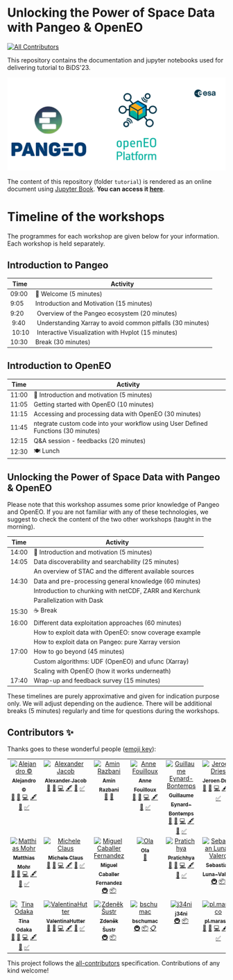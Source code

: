 # Unlocking the Power of Space Data with Pangeo & OpenEO
<!-- ALL-CONTRIBUTORS-BADGE:START - Do not remove or modify this section -->
[![All Contributors](https://img.shields.io/badge/all_contributors-20-orange.svg?style=flat-square)](#contributors-)
<!-- ALL-CONTRIBUTORS-BADGE:END -->

This repository contains the documentation and jupyter notebooks used for delivering tutorial to BiDS'23.

<img src="tutorial/figures/pangeo_openeo.png" /></a>
<br>

The content of this repository (folder `tutorial`) is rendered as an online document using [Jupyter Book](https://jupyterbook.org/en/stable/intro.html). **You can access it [here](https://pangeo-data.github.io/pangeo-openeo-BiDS-2023)**.

# Timeline of the workshops

The programmes for each workshop are given below for your information. Each workshop is held separately.

## Introduction to Pangeo

| Time | Activity | 
| ---- | -------- | 
| 09:00  | 👋 Welcome  (5 minutes) | 
| 9:05   | Introduction and Motivation (15 minutes) |
| 9:20   | Overview of the Pangeo ecosystem (20 minutes) |
| 9:40   | Understanding Xarray to avoid common pitfalls (30 minutes) |
| 10:10  | Interactive Visualization with Hvplot (15 minutes) |
| 10:30  | Break (30 minutes)  | |

## Introduction to OpenEO

| Time | Activity | 
| ---- | -------- | 
| 11:00 | 👋 Introduction and motivation (5 minutes) | 
| 11:05 | Getting started with OpenEO (10 minutes) | 
| 11:15 | Accessing and processing data with OpenEO (30 minutes) | 
| 11:45 | ntegrate custom code into your workflow using User Defined Functions (30 minutes) | 
| 12:15 | Q&A session - feedbacks (20 minutes) | 
| 12:30 | 🍽️ Lunch | 

## Unlocking the Power of Space Data with Pangeo & OpenEO

Please note that this workshop assumes some prior knowledge of Pangeo and OpenEO. If you are not familiar with any of these technologies, we suggest to check the content of the two other workshops (taught in the morning).

| Time | Activity | 
| ---- | -------- | 
| 14:00  | 👋 Introduction and motivation (5 minutes) | 
| 14:05 | Data discoverability and searchability (25 minutes) |
|  | An overview of STAC and the different available sources|
| 14:30 | Data and pre-processing general knowledge (60 minutes) |
|  | Introduction to chunking with netCDF, ZARR and Kerchunk |
|  | Parallelization with Dask |
| 15:30 |  ☕️ Break |
| 16:00 | Different data exploitation approaches (60 minutes) |
|  | How to exploit data with OpenEO: snow coverage example |
|  | How to exploit data on Pangeo: pure Xarray version |
| 17:00 | How to go beyond (45 minutes)|
|  | Custom algorithms: UDF (OpenEO) and ufunc (Xarray) |
|  | Scaling with OpenEO (how it works underneath)  |
| 17:40 | Wrap-up and feedback survey (15 minutes)  |

These timelines are purely approximative and given for indication purpose only. We will adjust depending on the audience.
There will be additional breaks (5 minutes) regularly and time for questions during the workshops.



## Contributors ✨

Thanks goes to these wonderful people ([emoji key](https://allcontributors.org/docs/en/emoji-key)):
<!-- ALL-CONTRIBUTORS-LIST:START - Do not remove or modify this section -->
<!-- prettier-ignore-start -->
<!-- markdownlint-disable -->
<table>
  <tbody>
    <tr>
      <td align="center" valign="top" width="14.28%"><a href="https://github.com/acocac"><img src="https://avatars.githubusercontent.com/u/13321552?v=4?s=100" width="100px;" alt="Alejandro ©"/><br /><sub><b>Alejandro ©</b></sub></a><br /><a href="#ideas-acocac" title="Ideas, Planning, & Feedback">🤔</a> <a href="#design-acocac" title="Design">🎨</a> <a href="https://github.com/pangeo-data/pangeo-openeo-BiDS-2023/commits?author=acocac" title="Code">💻</a> <a href="#content-acocac" title="Content">🖋</a> <a href="https://github.com/pangeo-data/pangeo-openeo-BiDS-2023/commits?author=acocac" title="Documentation">📖</a> <a href="#tutorial-acocac" title="Tutorials">✅</a></td>
      <td align="center" valign="top" width="14.28%"><a href="https://github.com/aljacob"><img src="https://avatars.githubusercontent.com/u/7644251?v=4?s=100" width="100px;" alt="Alexander Jacob"/><br /><sub><b>Alexander Jacob</b></sub></a><br /><a href="#ideas-aljacob" title="Ideas, Planning, & Feedback">🤔</a> <a href="#design-aljacob" title="Design">🎨</a> <a href="https://github.com/pangeo-data/pangeo-openeo-BiDS-2023/commits?author=aljacob" title="Code">💻</a> <a href="#content-aljacob" title="Content">🖋</a> <a href="https://github.com/pangeo-data/pangeo-openeo-BiDS-2023/commits?author=aljacob" title="Documentation">📖</a> <a href="#tutorial-aljacob" title="Tutorials">✅</a></td>
      <td align="center" valign="top" width="14.28%"><a href="https://github.com/aminraz"><img src="https://avatars.githubusercontent.com/u/48209586?v=4?s=100" width="100px;" alt="Amin Razbani"/><br /><sub><b>Amin Razbani</b></sub></a><br /><a href="#ideas-aminraz" title="Ideas, Planning, & Feedback">🤔</a> <a href="#userTesting-aminraz" title="User Testing">📓</a></td>
      <td align="center" valign="top" width="14.28%"><a href="https://www.linkedin.com/in/annefouilloux/"><img src="https://avatars.githubusercontent.com/u/8168508?v=4?s=100" width="100px;" alt="Anne Fouilloux"/><br /><sub><b>Anne Fouilloux</b></sub></a><br /><a href="#ideas-annefou" title="Ideas, Planning, & Feedback">🤔</a> <a href="#design-annefou" title="Design">🎨</a> <a href="https://github.com/pangeo-data/pangeo-openeo-BiDS-2023/commits?author=annefou" title="Code">💻</a> <a href="#content-annefou" title="Content">🖋</a> <a href="https://github.com/pangeo-data/pangeo-openeo-BiDS-2023/commits?author=annefou" title="Documentation">📖</a> <a href="#tutorial-annefou" title="Tutorials">✅</a></td>
      <td align="center" valign="top" width="14.28%"><a href="https://github.com/guillaumeeb"><img src="https://avatars.githubusercontent.com/u/17138587?v=4?s=100" width="100px;" alt="Guillaume Eynard-Bontemps"/><br /><sub><b>Guillaume Eynard-Bontemps</b></sub></a><br /><a href="#ideas-guillaumeeb" title="Ideas, Planning, & Feedback">🤔</a> <a href="#design-guillaumeeb" title="Design">🎨</a> <a href="https://github.com/pangeo-data/pangeo-openeo-BiDS-2023/commits?author=guillaumeeb" title="Code">💻</a> <a href="#content-guillaumeeb" title="Content">🖋</a> <a href="https://github.com/pangeo-data/pangeo-openeo-BiDS-2023/commits?author=guillaumeeb" title="Documentation">📖</a> <a href="#tutorial-guillaumeeb" title="Tutorials">✅</a></td>
      <td align="center" valign="top" width="14.28%"><a href="https://remotesensing.vito.be/"><img src="https://avatars.githubusercontent.com/u/5937096?v=4?s=100" width="100px;" alt="Jeroen Dries"/><br /><sub><b>Jeroen Dries</b></sub></a><br /><a href="#ideas-jdries" title="Ideas, Planning, & Feedback">🤔</a> <a href="#design-jdries" title="Design">🎨</a> <a href="https://github.com/pangeo-data/pangeo-openeo-BiDS-2023/commits?author=jdries" title="Code">💻</a> <a href="#content-jdries" title="Content">🖋</a> <a href="https://github.com/pangeo-data/pangeo-openeo-BiDS-2023/commits?author=jdries" title="Documentation">📖</a> <a href="#tutorial-jdries" title="Tutorials">✅</a></td>
      <td align="center" valign="top" width="14.28%"><a href="https://github.com/keewis"><img src="https://avatars.githubusercontent.com/u/14808389?v=4?s=100" width="100px;" alt="Justus Magin"/><br /><sub><b>Justus Magin</b></sub></a><br /><a href="#ideas-keewis" title="Ideas, Planning, & Feedback">🤔</a> <a href="#design-keewis" title="Design">🎨</a> <a href="https://github.com/pangeo-data/pangeo-openeo-BiDS-2023/commits?author=keewis" title="Code">💻</a> <a href="#content-keewis" title="Content">🖋</a> <a href="https://github.com/pangeo-data/pangeo-openeo-BiDS-2023/commits?author=keewis" title="Documentation">📖</a> <a href="#tutorial-keewis" title="Tutorials">✅</a></td>
    </tr>
    <tr>
      <td align="center" valign="top" width="14.28%"><a href="https://mohr.ws"><img src="https://avatars.githubusercontent.com/u/8262166?v=4?s=100" width="100px;" alt="Matthias Mohr"/><br /><sub><b>Matthias Mohr</b></sub></a><br /><a href="#ideas-m-mohr" title="Ideas, Planning, & Feedback">🤔</a> <a href="#design-m-mohr" title="Design">🎨</a> <a href="https://github.com/pangeo-data/pangeo-openeo-BiDS-2023/commits?author=m-mohr" title="Code">💻</a> <a href="#content-m-mohr" title="Content">🖋</a> <a href="https://github.com/pangeo-data/pangeo-openeo-BiDS-2023/commits?author=m-mohr" title="Documentation">📖</a> <a href="#tutorial-m-mohr" title="Tutorials">✅</a></td>
      <td align="center" valign="top" width="14.28%"><a href="https://www.linkedin.com/in/micheleclaus/"><img src="https://avatars.githubusercontent.com/u/31700619?v=4?s=100" width="100px;" alt="Michele Claus"/><br /><sub><b>Michele Claus</b></sub></a><br /><a href="#ideas-clausmichele" title="Ideas, Planning, & Feedback">🤔</a> <a href="#design-clausmichele" title="Design">🎨</a> <a href="https://github.com/pangeo-data/pangeo-openeo-BiDS-2023/commits?author=clausmichele" title="Code">💻</a> <a href="#content-clausmichele" title="Content">🖋</a> <a href="https://github.com/pangeo-data/pangeo-openeo-BiDS-2023/commits?author=clausmichele" title="Documentation">📖</a> <a href="#tutorial-clausmichele" title="Tutorials">✅</a></td>
      <td align="center" valign="top" width="14.28%"><a href="https://github.com/micafer"><img src="https://avatars.githubusercontent.com/u/4972699?v=4?s=100" width="100px;" alt="Miguel Caballer Fernandez"/><br /><sub><b>Miguel Caballer Fernandez</b></sub></a><br /><a href="#infra-micafer" title="Infrastructure (Hosting, Build-Tools, etc)">🚇</a> <a href="#platform-micafer" title="Packaging/porting to new platform">📦</a></td>
      <td align="center" valign="top" width="14.28%"><a href="https://github.com/ofk123"><img src="https://avatars.githubusercontent.com/u/98769588?v=4?s=100" width="100px;" alt="Ola"/><br /><sub><b>Ola</b></sub></a><br /><a href="#ideas-ofk123" title="Ideas, Planning, & Feedback">🤔</a></td>
      <td align="center" valign="top" width="14.28%"><a href="https://pratichhya.github.io/"><img src="https://avatars.githubusercontent.com/u/39898768?v=4?s=100" width="100px;" alt="Pratichhya "/><br /><sub><b>Pratichhya </b></sub></a><br /><a href="#ideas-Pratichhya" title="Ideas, Planning, & Feedback">🤔</a> <a href="#design-Pratichhya" title="Design">🎨</a> <a href="https://github.com/pangeo-data/pangeo-openeo-BiDS-2023/commits?author=Pratichhya" title="Code">💻</a> <a href="#content-Pratichhya" title="Content">🖋</a> <a href="https://github.com/pangeo-data/pangeo-openeo-BiDS-2023/commits?author=Pratichhya" title="Documentation">📖</a> <a href="#tutorial-Pratichhya" title="Tutorials">✅</a></td>
      <td align="center" valign="top" width="14.28%"><a href="https://uk.linkedin.com/in/sebastianlunavalero/en"><img src="https://avatars.githubusercontent.com/u/5345517?v=4?s=100" width="100px;" alt="Sebastian Luna-Valero"/><br /><sub><b>Sebastian Luna-Valero</b></sub></a><br /><a href="#infra-sebastian-luna-valero" title="Infrastructure (Hosting, Build-Tools, etc)">🚇</a> <a href="#platform-sebastian-luna-valero" title="Packaging/porting to new platform">📦</a></td>
      <td align="center" valign="top" width="14.28%"><a href="http://stefaanlippens.net"><img src="https://avatars.githubusercontent.com/u/44946?v=4?s=100" width="100px;" alt="Stefaan Lippens"/><br /><sub><b>Stefaan Lippens</b></sub></a><br /><a href="#ideas-soxofaan" title="Ideas, Planning, & Feedback">🤔</a> <a href="#design-soxofaan" title="Design">🎨</a> <a href="https://github.com/pangeo-data/pangeo-openeo-BiDS-2023/commits?author=soxofaan" title="Code">💻</a> <a href="#content-soxofaan" title="Content">🖋</a> <a href="https://github.com/pangeo-data/pangeo-openeo-BiDS-2023/commits?author=soxofaan" title="Documentation">📖</a> <a href="#tutorial-soxofaan" title="Tutorials">✅</a></td>
    </tr>
    <tr>
      <td align="center" valign="top" width="14.28%"><a href="https://github.com/tinaok"><img src="https://avatars.githubusercontent.com/u/46813815?v=4?s=100" width="100px;" alt="Tina Odaka"/><br /><sub><b>Tina Odaka</b></sub></a><br /><a href="#ideas-tinaok" title="Ideas, Planning, & Feedback">🤔</a> <a href="#design-tinaok" title="Design">🎨</a> <a href="https://github.com/pangeo-data/pangeo-openeo-BiDS-2023/commits?author=tinaok" title="Code">💻</a> <a href="#content-tinaok" title="Content">🖋</a> <a href="https://github.com/pangeo-data/pangeo-openeo-BiDS-2023/commits?author=tinaok" title="Documentation">📖</a> <a href="#tutorial-tinaok" title="Tutorials">✅</a></td>
      <td align="center" valign="top" width="14.28%"><a href="https://github.com/ValentinaHutter"><img src="https://avatars.githubusercontent.com/u/85164505?v=4?s=100" width="100px;" alt="ValentinaHutter"/><br /><sub><b>ValentinaHutter</b></sub></a><br /><a href="#ideas-ValentinaHutter" title="Ideas, Planning, & Feedback">🤔</a> <a href="#design-ValentinaHutter" title="Design">🎨</a> <a href="https://github.com/pangeo-data/pangeo-openeo-BiDS-2023/commits?author=ValentinaHutter" title="Code">💻</a> <a href="#content-ValentinaHutter" title="Content">🖋</a> <a href="https://github.com/pangeo-data/pangeo-openeo-BiDS-2023/commits?author=ValentinaHutter" title="Documentation">📖</a> <a href="#tutorial-ValentinaHutter" title="Tutorials">✅</a></td>
      <td align="center" valign="top" width="14.28%"><a href="https://github.com/sustr4"><img src="https://avatars.githubusercontent.com/u/1583737?v=4?s=100" width="100px;" alt="Zdeněk Šustr"/><br /><sub><b>Zdeněk Šustr</b></sub></a><br /><a href="#infra-sustr4" title="Infrastructure (Hosting, Build-Tools, etc)">🚇</a> <a href="#platform-sustr4" title="Packaging/porting to new platform">📦</a></td>
      <td align="center" valign="top" width="14.28%"><a href="https://github.com/bschumac"><img src="https://avatars.githubusercontent.com/u/10756379?v=4?s=100" width="100px;" alt="bschumac"/><br /><sub><b>bschumac</b></sub></a><br /><a href="#infra-bschumac" title="Infrastructure (Hosting, Build-Tools, etc)">🚇</a> <a href="#platform-bschumac" title="Packaging/porting to new platform">📦</a> <a href="#eventOrganizing-bschumac" title="Event Organizing">📋</a></td>
      <td align="center" valign="top" width="14.28%"><a href="https://github.com/j34ni"><img src="https://avatars.githubusercontent.com/u/44261743?v=4?s=100" width="100px;" alt="j34ni"/><br /><sub><b>j34ni</b></sub></a><br /><a href="#infra-j34ni" title="Infrastructure (Hosting, Build-Tools, etc)">🚇</a> <a href="#platform-j34ni" title="Packaging/porting to new platform">📦</a></td>
      <td align="center" valign="top" width="14.28%"><a href="https://github.com/pl-marasco"><img src="https://avatars.githubusercontent.com/u/22492773?v=4?s=100" width="100px;" alt="pl.marasco"/><br /><sub><b>pl.marasco</b></sub></a><br /><a href="#ideas-pl-marasco" title="Ideas, Planning, & Feedback">🤔</a> <a href="#design-pl-marasco" title="Design">🎨</a> <a href="https://github.com/pangeo-data/pangeo-openeo-BiDS-2023/commits?author=pl-marasco" title="Code">💻</a> <a href="#content-pl-marasco" title="Content">🖋</a> <a href="https://github.com/pangeo-data/pangeo-openeo-BiDS-2023/commits?author=pl-marasco" title="Documentation">📖</a> <a href="#tutorial-pl-marasco" title="Tutorials">✅</a></td>
    </tr>
  </tbody>
</table>

<!-- markdownlint-restore -->
<!-- prettier-ignore-end -->

<!-- ALL-CONTRIBUTORS-LIST:END -->

This project follows the [all-contributors](https://github.com/all-contributors/all-contributors) specification. Contributions of any kind welcome!
